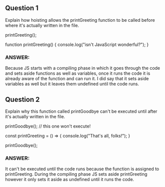## Question 1

Explain how hoisting allows the printGreeting function to be called before where it's actually written in the file.

printGreeting();

function printGreeting() {
  console.log("isn't JavaScript wonderful?");
}

### ANSWER: 

Because JS starts with a compiling phase in which it goes through the code and sets aside functions as well as variables, once it runs the code it is already aware of the function and can run it.  I did say that it sets aside variables as well but it leaves them undefined until the code runs.

## Question 2

Explain why this function called printGoodbye can't be executed until after it's actually written in the file.

printGoodbye(); // this one won't execute!

const printGreeting = () => {
  console.log("That's all, folks!");
}

printGoodbye();

### ANSWER:
It can't be executed until the code runs because the function is assigned to printGreeting.  During the compiling phase JS sets aside printGreeting however it only sets it aside as undefined until it runs the code.